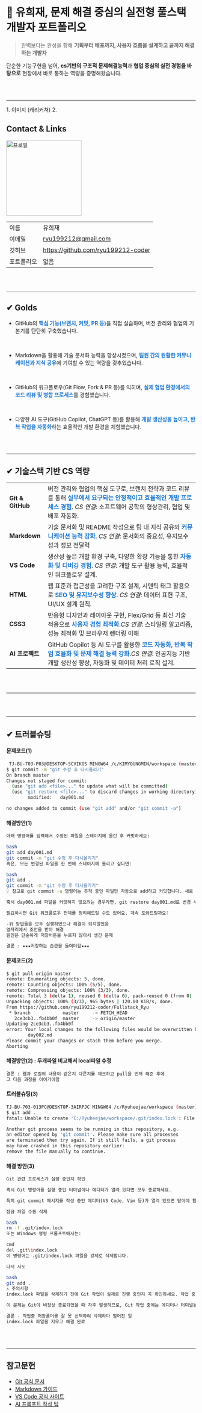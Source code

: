 # 🚀 유희재, 문제 해결 중심의 실전형 풀스택 개발자 포트폴리오

> 완벽보다는 완성을 향해 **기획부터 배포까지, 사용자 흐름을 설계하고 끝까지 해결하는 개발자**

단순한 기능구현을 넘어,
**cs기반의 구조적 문제해결능력**과
**협업 중심의 실전 경험을 바탕으로** 
현장에서 바로 통하는 역량을 증명해왔습니다.


<br/>
<br/>

---
<!-->
1. 이미지 (캐리커쳐)
2. <!--이름, 이메일, 깃허브 주소, 포트폴리오 2*4의 테이블 형식으로 -->
## Contact & Links
<img src="./me.png"
alt="프로필" width=200>

|||
|-|-|
|이름|유희재|
|이메일|ryu199212@gmail.com|
|깃허브|https://github.com/ryu199212-coder|
|포트폴리오|없음|


<br/>
<br/>

---
## ✔ Golds
- GitHub의 <span style="color:#1976d2"><b>핵심 기능(브랜치, 커밋, PR 등)</b></span>을 직접 실습하며, 버전 관리와 협업의 기본기를 탄탄히 구축했습니다.

<br/>

- Markdown을 활용해 기술 문서화 능력을 향상시켰으며, <span style="color:#1976d2"><b>팀원 간의 원활한 커뮤니케이션과 지식 공유</b></span>에 기여할 수 있는 역량을 갖추었습니다.

<br/>

- GitHub의 워크플로우(Git Flow, Fork & PR 등)를 익히며, <span style="color:#1976d2"><b>실제 협업 환경에서의 코드 리뷰 및 병합 프로세스</b></span>를 경험했습니다.

<br/>

- 다양한 AI 도구(GitHub Copilot, ChatGPT 등)를 활용해 <span style="color:#1976d2"><b>개발 생산성을 높이고, 반복 작업을 자동화</b></span>하는 효율적인 개발 환경을 체험했습니다.

<br/>
<br/>

---
## ✔ 기술스택 기반 CS 역량
|||
|-|-|
|**Git & GitHub**|버전 관리와 협업의 핵심 도구로, 브랜치 전략과 코드 리뷰를 통해 <span style="color:#1976d2"><b>실무에서 요구되는 안정적이고 효율적인 개발 프로세스 경험</b></span>. *CS 연결*: 소프트웨어 공학의 형상관리, 협업 및 배포 자동화.|
|**Markdown**|기술 문서화 및 README 작성으로 팀 내 지식 공유와 <span style="color:#1976d2"><b>커뮤니케이션 능력 강화</b></span>. *CS 연결*: 문서화의 중요성, 유지보수성과 정보 전달력|
|**VS Code**|  생산성 높은 개발 환경 구축, 다양한 확장 기능을 통한 <span style="color:#1976d2"><b>자동화 및 디버깅 경험</b></span>. *CS 연결*: 개발 도구 활용 능력, 효율적인 워크플로우 설계.|
|**HTML**|웹 표준과 접근성을 고려한 구조 설계, 시맨틱 태그 활용으로 <span style="color:#1976d2"><b>SEO 및 유지보수성 향상</b></span>. *CS 연결*: 데이터 표현 구조, UI/UX 설계 원칙.|
|**CSS3**|반응형 디자인과 레이아웃 구현, Flex/Grid 등 최신 기술 적용으로 <span style="color:#1976d2"><b>사용자 경험 최적화</b></span>.*CS 연결*: 스타일링 알고리즘, 성능 최적화 및 브라우저 렌더링 이해|
|**AI 프로젝트**|GitHub Copilot 등 AI 도구를 활용한 <span style="color:#1976d2"><b>코드 자동화, 반복 작업 효율화 및 문제 해결 능력 강화</b></span>.*CS 연결*: 인공지능 기반 개발 생산성 향상, 자동화 및 데이터 처리 로직 설계.|

<!-- 
✅ Frontend
React / Next.js

컴포넌트 기반 아키텍처 설계

상태 관리 (Redux, Context API) 및 렌더링 최적화

CSR/SSR 개념 이해 및 SEO 대응

✅ Backend
Node.js / Express

RESTful API 설계 및 비동기 처리

미들웨어 구조 이해 및 인증/인가 구현

에러 핸들링 및 로깅 구조 설계

✅ Database
MongoDB / MySQL

정규화/비정규화 설계 원칙 이해

인덱싱, 쿼리 최적화, 트랜잭션 처리

ERD 설계 및 데이터 흐름 분석

✅ DevOps & Infra
Git / GitHub / GitHub Actions

Git Flow 기반 협업 경험

CI/CD 파이프라인 구성 및 자동화

브랜치 전략과 코드 리뷰 프로세스 이해

Docker / AWS (EC2, S3, RDS)

컨테이너 기반 개발 환경 구성

클라우드 인프라 이해 및 배포 자동화

보안 설정 및 리소스 최적화 경험

✅ CS 기반 역량
자료구조 & 알고리즘

시간/공간 복잡도 고려한 문제 해결

실무에서의 효율적인 데이터 처리 로직 구현

운영체제 & 네트워크

프로세스/스레드 개념 이해 및 비동기 처리 설계

HTTP 프로토콜, CORS, 캐싱 전략 등 웹 통신 구조 이해

소프트웨어 설계 원칙

SOLID 원칙 기반의 유지보수 가능한 코드 작성

디자인 패턴 적용 경험 (예: Observer, Singleton)-->



<br/>
<br/>

---
<!--## ✔ 포트폴리오
JAVA, HTML+CSS+JS/JQUERY-->


<br/>
<br/>

---
<!-- 정리해놓은 내용-->
## ✔ 트러블슈팅
#### 문제코드(1)
```bash
 TJ-BU-703-P03@DESKTOP-5CVIKGS MINGW64 /c/KIMYOUNGMIN/workspace (master)
$ git commit -m "git 수정 후 다시올리기"
On branch master
Changes not staged for commit:
  (use "git add <file>..." to update what will be committed)
  (use "git restore <file>..." to discard changes in working directory)       
        modified:   day001.md

no changes added to commit (use "git add" and/or "git commit -a")
```
#### 해결방안(1)
```bash
아래 명령어를 입력해서 수정된 파일을 스테이지에 올린 후 커밋하세요:

bash
git add day001.md
git commit -m "git 수정 후 다시올리기"
혹은, 모든 변경된 파일을 한 번에 스테이지에 올리고 싶다면:

bash
git add .
git commit -m "git 수정 후 다시올리기"
💡 참고로 git commit -a 명령어는 추적 중인 파일만 자동으로 add하고 커밋합니다. 새로 추가된 파일은 포함되지 않아요.

혹시 day001.md 파일을 커밋하지 않으려는 경우라면, git restore day001.md로 변경 사항을 되돌릴 수도 있어요.

필요하시면 Git 워크플로우 전체를 정리해드릴 수도 있어요. 계속 도와드릴까요?

-위 방법들을 모두 실행하였으나 해결이 되지않았음
옆자리에서 조언을 받아 해결
원인은 단순하게 저장버튼을 누르지 않아서 생긴 문제

결론 : ★★★저장하는 습관을 들여야함★★★
```

#### 문제코드(2)
```bash
$ git pull origin master
remote: Enumerating objects: 5, done.
remote: Counting objects: 100% (5/5), done.
remote: Compressing objects: 100% (3/3), done.
remote: Total 3 (delta 1), reused 0 (delta 0), pack-reused 0 (from 0)
Unpacking objects: 100% (3/3), 965 bytes | 120.00 KiB/s, done.
From https://github.com/ryu199212-coder/Fullstack_Ryu
 * branch            master     -> FETCH_HEAD
   2ce3cb3..fb4bb0f  master     -> origin/master
Updating 2ce3cb3..fb4bb0f
error: Your local changes to the following files would be overwritten by merge:
        day002.md
Please commit your changes or stash them before you merge.
Aborting
```
#### 해결방안(2) : 두개파일 비교해서 local파일 수정
```bash
결론 : 웹과 로컬의 내용이 같은지 다른지를 체크하고 pull을 먼저 해준 후에 
그 다음 과정을 이어가야함
```
#### 트러블슈팅(3)
```bash
TJ-BU-703-013PC@DESKTOP-3AIRPJC MINGW64 /c/Ryuheejae/workspace (master)
$ git add .
fatal: Unable to create 'C:/Ryuheejae/workspace/.git/index.lock': File exists.

Another git process seems to be running in this repository, e.g.
an editor opened by 'git commit'. Please make sure all processes
are terminated then try again. If it still fails, a git process
may have crashed in this repository earlier:
remove the file manually to continue.
```
#### 해결 방안(3)
```bash
Git 관련 프로세스가 실행 중인지 확인

혹시 Git 명령어를 실행 중인 터미널이나 에디터가 열려 있다면 모두 종료하세요.

특히 git commit 메시지를 작성 중인 에디터(VS Code, Vim 등)가 열려 있으면 닫아야 합니다.

잠금 파일 수동 삭제

bash
rm -f .git/index.lock
또는 Windows 명령 프롬프트에서는:

cmd
del .git\index.lock
이 명령어는 .git/index.lock 파일을 강제로 삭제합니다.

다시 시도

bash
git add .
⚠️ 주의사항
index.lock 파일을 삭제하기 전에 Git 작업이 실제로 진행 중인지 꼭 확인하세요. 작업 중인 상태에서 삭제하면 데이터 손실이 발생할 수 있습니다.

이 문제는 Git이 비정상 종료되었을 때 자주 발생하므로, Git 작업 중에는 에디터나 터미널을 갑자기 종료하지 않는 것이 좋습니다.

결론 - 작업중 저장폴더를 잘 못 선택하여 삭제하다 벌어진 일
index.lock 파일을 지우고 해결 완료
```
<br/>
<br/>

---
## 참고문헌
- [Git 공식 문서](https://git-scm.com/doc)  
- [Markdown 가이드](https://www.markdownguide.org/basic-syntax/)  
- [VS Code 공식 사이트](https://code.visualstudio.com/)  
- [AI 프롬프트 작성 팁]( https://learn.microsoft.com/en-us/azure/ai-foundry/openai/concepts/prompt-engineering?tabs=chat)